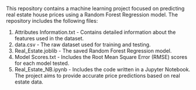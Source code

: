 This repository contains a machine learning project focused on predicting real estate house prices using a Random Forest Regression model. The repository includes the following files:
1. Attributes Information.txt - Contains detailed information about the features used in the dataset.
2. data.csv - The raw dataset used for training and testing.
3. Real_Estate.joblib - The saved Random Forest Regression model.
4. Model Scores.txt - Includes the Root Mean Square Error (RMSE) scores for each model tested.
5. Real_Estate_NB.ipynb - Includes the code written in a Jupyter Notebook.
The project aims to provide accurate price predictions based on real estate data.
